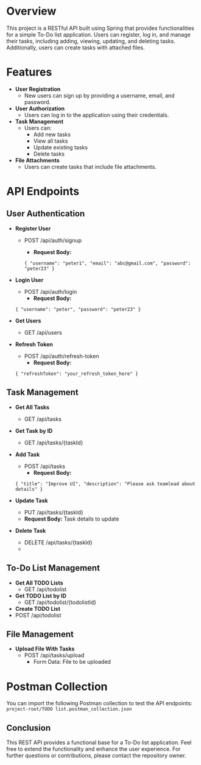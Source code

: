 # Overview

This project is a RESTful API built using Spring that provides functionalities for a simple To-Do list application. Users can register, log in, and manage their tasks, including adding, viewing, updating, and deleting tasks. Additionally, users can create tasks with attached files.

# Features

* **User Registration**
  * New users can sign up by providing a username, email, and password.
* **User Authorization**
  * Users can log in to the application using their credentials.
* **Task Management**
  * Users can:
    * Add new tasks
    * View all tasks
    * Update existing tasks
    * Delete tasks
* **File Attachments**
  * Users can create tasks that include file attachments.

# API Endpoints
## User Authentication

* **Register User**
  * POST /api/auth/signup
    * **Request Body:**

    `{
    "username": "peter1",
    "email": "abc@gmail.com",
    "password": "peter23"
    }`

* **Login User**
  * POST /api/auth/login
    * **Request Body:**

  `{
  "username": "peter",
  "password": "peter23"
  }`
  
* **Get Users**
  * GET /api/users

* **Refresh Token**
  * POST /api/auth/refresh-token
    * **Request Body:**

  `{
  "refreshToken": "your_refresh_token_here"
  }`

## Task Management

* **Get All Tasks**
  * GET /api/tasks

* **Get Task by ID**
  * GET /api/tasks/{taskId}

* **Add Task**
  * POST /api/tasks
    * **Request Body:**

  `{
  "title": "Improve UI",
  "description": "Please ask teamlead about details"
  }`
  
* **Update Task**
  * PUT /api/tasks/{taskId}
  * **Request Body:** Task details to update
* **Delete Task**
  * DELETE /api/tasks/{taskId}
  * 
## To-Do List Management
* **Get All TODO Lists**
  * GET /api/todolist
* **Get TODO List by ID**
  * GET /api/todolist/{todolistId}
* **Create TODO List**
* POST /api/todolist

## File Management
* **Upload File With Tasks**
  * POST /api/tasks/upload
    * Form Data: File to be uploaded

# Postman Collection
You can import the following Postman collection to test the API endpoints:
`project-root/TODO list.postman_collection.json`

## Conclusion

This REST API provides a functional base for a To-Do list application. Feel free to extend the functionality and enhance the user experience. For further questions or contributions, please contact the repository owner.
